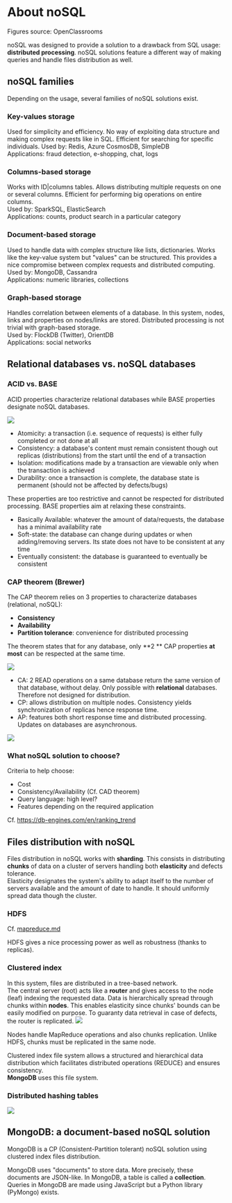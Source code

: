
# About noSQL

Figures source: OpenClassrooms

noSQL was designed to provide a solution to a drawback from SQL usage: **distributed processing**. noSQL solutions feature a different way of making queries and handle files distribution as well. 

## noSQL families
Depending on the usage, several families of noSQL solutions exist.

### Key-values storage
Used for simplicity and efficiency. No way of exploiting data structure and making complex requests like in SQL. Efficient for searching for specific individuals. 
Used by: Redis, Azure CosmosDB, SimpleDB    
Applications: fraud detection, e-shopping, chat, logs

### Columns-based storage 
Works with ID|columns tables. Allows distributing multiple requests on one or several columns. Efficient for performing big operations on entire columns.  
Used by: SparkSQL, ElasticSearch  
Applications: counts, product search in a particular category

### Document-based storage
Used to handle data with complex structure like lists, dictionaries. Works like the key-value system but "values" can be structured. This provides a nice compromise between complex requests and distributed computing.  
Used by: MongoDB, Cassandra  
Applications: numeric libraries, collections

### Graph-based storage
Handles correlation between elements of a database. In this system, nodes, links and properties on nodes/links are stored. Distributed processing is not trivial with graph-based storage.  
Used by: FlockDB (Twitter), OrientDB  
Applications: social networks

## Relational databases vs. noSQL databases
### ACID vs. BASE
ACID properties characterize relational databases while  BASE properties designate noSQL databases. 

![](https://user.oc-static.com/upload/2017/06/07/14968372992067_ACID_BASE.png)

- Atomicity: a transaction (i.e. sequence of requests) is either fully completed or not done at all  
- Consistency: a database's content must remain consistent though out replicas (distributions) from the start until the end of a transaction  
- Isolation: modifications made by a transaction are viewable only when the transaction is achieved  
- Durability: once a transaction is complete, the database state is permanent (should not be affected by defects/bugs)

These properties are too restrictive and cannot be respected for distributed processing. BASE properties aim at relaxing these constraints.

- Basically Available: whatever the amount of data/requests, the database has a minimal availability rate
- Soft-state: the database can change during updates or when adding/removing servers. Its state does not have to be consistent at any time
- Eventually consistent: the database is guaranteed to eventually be consistent

### CAP theorem (Brewer)
The CAP theorem relies on 3 properties to characterize databases (relational, noSQL):
- **Consistency**
- **Availability**
- **Partition tolerance**: convenience for distributed processing

The theorem states that for any database, only **2 ** CAP properties **at most** can be respected at the same time. 

![](https://user.oc-static.com/upload/2017/06/14/14974533972322_CA_AP_CP.png)

- CA: 2 READ operations on a same database return the same version of that database, without delay. Only possible with **relational** databases. Therefore not designed for distribution.
- CP: allows distribution on multiple nodes. Consistency yields synchronization of replicas hence response time. 
- AP: features both short response time and distributed processing. Updates on databases are asynchronous. 

![](https://user.oc-static.com/upload/2017/05/26/14958217637026_triangleCAP.png)

### What noSQL solution to choose?
Criteria to help choose:
- Cost
- Consistency/Availability (Cf. CAD theorem)
- Query language: high level?
- Features depending on the required application

Cf. https://db-engines.com/en/ranking_trend


## Files distribution with noSQL
Files distribution in noSQL works with **sharding**. This consists in distributing **chunks** of data on a cluster of servers handling both **elasticity** and defects tolerance.   
Elasticity designates the system's ability to adapt itself to the number of servers available and the amount of date to handle. It should uniformly spread data though the cluster. 

### HDFS 
Cf. [mapreduce.md](https://github.com/RomainChor/DataScience/blob/master/In_progress/mapreduce.md)

HDFS gives a nice processing power as well as robustness (thanks to replicas).

### Clustered index
In this system, files are distributed in a tree-based network.  
The central server (root) acts like a **router** and gives access to the node (leaf) indexing the requested data. Data is hierarchically spread through chunks within **nodes**. This enables elasticity since chunks' bounds can be easily modified on purpose. To guaranty data retrieval in case of defects, the router is replicated.
![](https://user.oc-static.com/upload/2017/06/06/14967849840924_ShardingBTree.png)

Nodes handle MapReduce operations and also chunks replication. Unlike HDFS, chunks must be replicated in the same node.  

Clustered index file system allows a structured and hierarchical data distribution which facilitates distributed operations (REDUCE) and ensures consistency.  
**MongoDB** uses this file system.

### Distributed hashing tables
![](https://user.oc-static.com/upload/2017/06/07/14968445278407_ShardingDHT.png)


## MongoDB: a document-based noSQL solution
MongoDB is a CP (Consistent-Partition tolerant) noSQL solution using clustered index files distribution.

MongoDB uses "documents" to store data. More precisely, these documents are JSON-like. In MongoDB, a table is called a **collection**. Queries in MongoDB are made using JavaScript but a Python library (PyMongo) exists.
